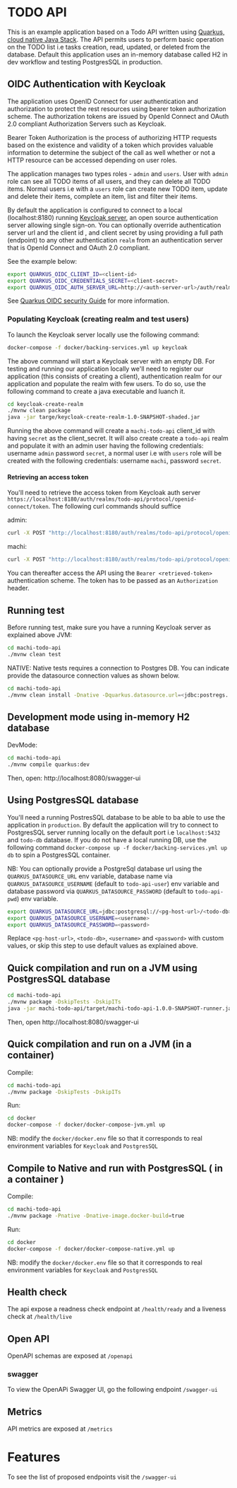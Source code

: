 # TODO API

This is an example application based on a Todo API written using [Quarkus, cloud native Java Stack](https://quarkus.io). 
The API permits users to perform basic operation on the TODO list i.e tasks creation, read, updated, or deleted from the database. 
Default this application uses an in-memory database called H2 in dev workflow and testing PostgresSQL in production. 

## OIDC Authentication with Keycloak
The application uses OpenID Connect for user authentication and authorization to protect the rest resources using bearer token authorization scheme. 
The authorization tokens are issued by OpenId Connect and OAuth 2.0 compliant Authorization Servers such as Keycloak.

Bearer Token Authorization is the process of authorizing HTTP requests based on the existence and validity of a token which 
provides valuable information to determine the subject of the call as well whether or not a HTTP resource can be accessed depending 
on user roles.

The application manages two types roles - `admin` and `users`. User with `admin` role can see all TODO items of all users, 
and they can delete all TODO items. Normal users i.e with a `users` role can create new TODO item, update and delete their items, 
complete an item, list and filter their items.

By default the application is configured to connect to a local (localhost:8180) running [Keycloak server](https://www.keycloak.org/about.html), an open source 
authentication server allowing single sign-on. You can optionally override authentication server url and the client id , and client secret by using providing 
a full path (endpoint) to any other authentication `realm` from an authentication server that is OpenId Connect and OAuth 2.0 compliant.

See the example below:
```bash
export QUARKUS_OIDC_CLIENT_ID=<client-id>
export QUARKUS_OIDC_CREDENTIALS_SECRET=<client-secret>
export QUARKUS_OIDC_AUTH_SERVER_URL=http://<auth-server-url>/auth/realms/<realm-name>
```

See [Quarkus OIDC security Guide](https://quarkus.io/guides/oidc-guide) for more information.

### Populating Keycloak (creating realm and test users)
To launch the Keycloak server locally use the following command:
```bash
docker-compose -f docker/backing-services.yml up keycloak
``` 

The above command will start a Keycloak server with an empty DB. For testing and running our application locally we'll need to register our application (this consists of creating a client), authentication realm for our application 
and populate the realm with few users. To do so, use the following command to create a java executable and luanch it. 
```bash
cd keycloak-create-realm
./mvnw clean package
java -jar targe/keycloak-create-realm-1.0-SNAPSHOT-shaded.jar
``` 

Running the above command will create a `machi-todo-api` client_id with having `secret` as the client_secret. 
It will also create create a `todo-api` realm and populate it with an admin user having the following credentials: 
username `admin` password `secret`, a normal user i.e with `users` role will be created with the following 
credentials: username `machi`, password `secret`. 

#### Retrieving an access token
You'll need to retrieve the access token from Keycloak auth server `https://localhost:8180/auth/realms/todo-api/protocol/openid-connect/token`. 
The following curl commands should suffice

admin:
```bash
curl -X POST "http://localhost:8180/auth/realms/todo-api/protocol/openid-connect/token" -H "Content-Type: application/x-www-form-urlencoded" -d "client_id=machi-todo-api" -d "client_secret=secret" "username=admin" -d "password=machi" -d "grant_type=password" | jq -r '.access_token'
``` 

machi:
```bash
curl -X POST "http://localhost:8180/auth/realms/todo-api/protocol/openid-connect/token" -H "Content-Type: application/x-www-form-urlencoded" -d "client_id=machi-todo-api" -d "client_secret=secret" -d "username=machi" -d "password=machi" -d "grant_type=password" | jq -r '.access_token'
``` 

You can thereafter access the API using the `Bearer <retrieved-token>` authentication scheme. The token has to be passed as an `Authorization` header.

## Running test
Before running test, make sure you have a running Keycloak server as explained above
JVM:
```bash
cd machi-todo-api
./mvnw clean test
```

NATIVE:
Native tests requires a connection to Postgres DB. You can indicate provide the datasource connection values as shown below.  
```bash
cd machi-todo-api
./mvnw clean install -Dnative -Dquarkus.datasource.url=<jdbc:postregs...> -Dquarkus.datasource.username=<pg-username> -Dquarkus.datasource.password=<pg-password>
```

## Development mode using in-memory H2 database
DevMode:
```bash
cd machi-todo-api
./mvnw compile quarkus:dev
```
Then, open: http://localhost:8080/swagger-ui

## Using PostgresSQL database
You'll need a running PostresSQL database to be able to ba able to use the application in `production`. 
By default the application will try to connect to PostgresSQL server running locally on the default port i.e `localhost:5432` and `todo-db` database. 
If you do not have a local running DB, use the following command `docker-compose up -f docker/backing-services.yml up db` to spin a PostgresSQL container.

NB: You can optionally provide a PostgreSql database url using the `QUARKUS_DATASOURCE_URL` env variable, database name via `QUARKUS_DATASOURCE_USERNAME` (default to `todo-api-user`) env variable and database password via `QUARKUS_DATASOURCE_PASSWORD` (default to `todo-api-pwd`) env variable. 
``` bash
export QUARKUS_DATASOURCE_URL=jdbc:postgresql://<pg-host-url>/<todo-db>
export QUARKUS_DATASOURCE_USERNAME=<username>
export QUARKUS_DATASOURCE_PASSWORD=<password>
```

Replace 
`<pg-host-url>`, `<todo-db>`,  `<username>` and `<password>` with custom values, or skip this step to use default values as explained above.
## Quick compilation and run on a JVM using PostgresSQL database

```bash
cd machi-todo-api
./mvnw package -DskipTests -DskipITs
java -jar machi-todo-api/target/machi-todo-api-1.0.0-SNAPSHOT-runner.jar
```

Then, open http://localhost:8080/swagger-ui

## Quick compilation and run on a JVM (in a container)
Compile:
```bash
cd machi-todo-api
./mvnw package -DskipTests -DskipITs
```

Run:
```bash
cd docker
docker-compose -f docker/docker-compose-jvm.yml up
```

NB: modify the `docker/docker.env` file so that it corresponds to real environment variables for `Keycloak` and `PostgresSQL`

## Compile to Native and run with PostgresSQL ( in a container )

Compile:
```bash
cd machi-todo-api
./mvnw package -Pnative -Dnative-image.docker-build=true
```

Run:
```bash
cd docker
docker-compose -f docker/docker-compose-native.yml up
```

NB: modify the `docker/docker.env` file so that it corresponds to real environment variables for `Keycloak` and `PostgresSQL`

## Health check

The api expose a readness check endpoint at `/health/ready` and a liveness check at `/health/live`
 

## Open API

OpenAPI schemas are exposed at `/openapi` 

### swagger 

To view the OpenAPi Swagger UI, go the following endpoint `/swagger-ui`

## Metrics

API metrics are exposed at `/metrics` 


# Features
To see the list of proposed endpoints visit the `/swagger-ui`